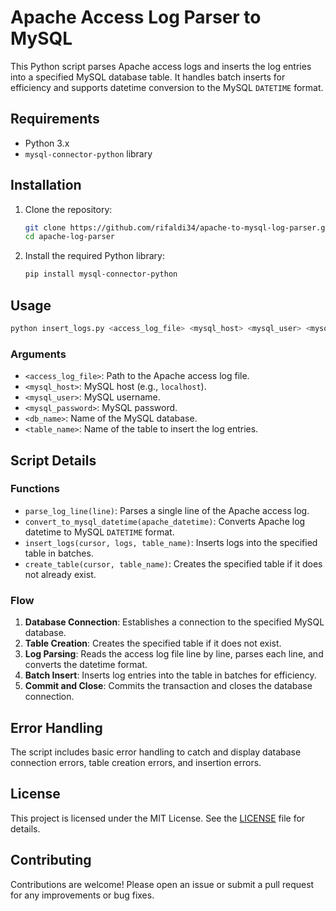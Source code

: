 
# Apache Access Log Parser to MySQL

This Python script parses Apache access logs and inserts the log entries into a specified MySQL database table. It handles batch inserts for efficiency and supports datetime conversion to the MySQL `DATETIME` format.

## Requirements

- Python 3.x
- `mysql-connector-python` library

## Installation

1. Clone the repository:
    ```sh
    git clone https://github.com/rifaldi34/apache-to-mysql-log-parser.git
    cd apache-log-parser
    ```

2. Install the required Python library:
    ```sh
    pip install mysql-connector-python
    ```

## Usage

```sh
python insert_logs.py <access_log_file> <mysql_host> <mysql_user> <mysql_password> <db_name> <table_name>
```

### Arguments

- `<access_log_file>`: Path to the Apache access log file.
- `<mysql_host>`: MySQL host (e.g., `localhost`).
- `<mysql_user>`: MySQL username.
- `<mysql_password>`: MySQL password.
- `<db_name>`: Name of the MySQL database.
- `<table_name>`: Name of the table to insert the log entries.

## Script Details

### Functions

- `parse_log_line(line)`: Parses a single line of the Apache access log.
- `convert_to_mysql_datetime(apache_datetime)`: Converts Apache log datetime to MySQL `DATETIME` format.
- `insert_logs(cursor, logs, table_name)`: Inserts logs into the specified table in batches.
- `create_table(cursor, table_name)`: Creates the specified table if it does not already exist.

### Flow

1. **Database Connection**: Establishes a connection to the specified MySQL database.
2. **Table Creation**: Creates the specified table if it does not exist.
3. **Log Parsing**: Reads the access log file line by line, parses each line, and converts the datetime format.
4. **Batch Insert**: Inserts log entries into the table in batches for efficiency.
5. **Commit and Close**: Commits the transaction and closes the database connection.

## Error Handling

The script includes basic error handling to catch and display database connection errors, table creation errors, and insertion errors.

## License

This project is licensed under the MIT License. See the [LICENSE](LICENSE) file for details.

## Contributing

Contributions are welcome! Please open an issue or submit a pull request for any improvements or bug fixes.
